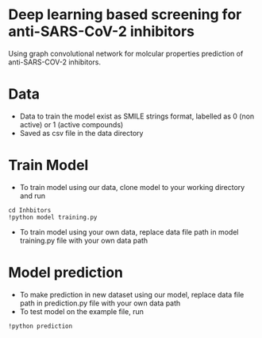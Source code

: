 # Deep learning based screening for anti-SARS-CoV-2 inhibitors
Using graph convolutional network for molcular properties prediction of anti-SARS-COV-2 inhibitors.

# Data 
- Data to train the model exist as SMILE strings format, labelled as 0 (non active) or 1 (active compounds) 
- Saved as csv file in the data directory

# Train Model
- To train model using our data, clone model to your working directory and run 
```
cd Inhbitors
!python model training.py
```

- To train model using your own data, replace data file path in model training.py file with your own data path

# Model prediction
- To make prediction in new dataset using our model, replace data file path in prediction.py file with your own data path 
- To test model on the example file, run
``` 
!python prediction
```
